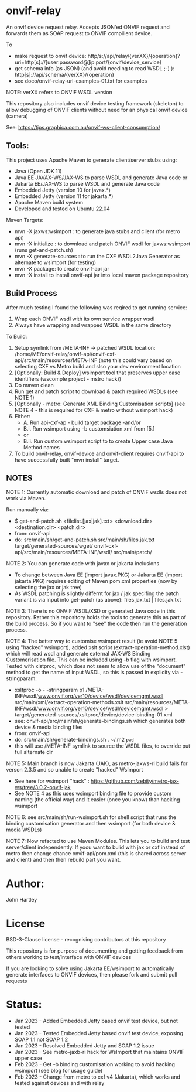 # onvif-relay
An onvif device request relay.
Accepts JSON'ed ONVIF request and forwards them as SOAP request to ONVIF compilient device.

To
- make request to onvif device: http/s://api/relay/{verXX}/{operation}?uri=http[s]://[user:password@]ip:port/{onvif/device_service}
- get schema info (as JSON) (and avoid needing to read WSDL ;-) ): http[s]://api/schema/{verXX}/{operation}
- see doco/onvif-relay-url-examples-01.txt for examples

NOTE: verXX refers to ONVIF WSDL version

This repository also includes onvif device testing framework (skeleton) to allow debugging of ONVIF clients without need for an physical onvif device (camera)


See: https://tips.graphica.com.au/onvif-ws-client-consumption/

## Tools:

This project uses Apache Maven to generate client/server stubs using:
- Java (Open JDK 11)
- Java EE JAVAX-WS/JAX-WS to parse WSDL and generate Java code or
- Jakarta EE/JAX-WS to parse WSDL and generate Java code
- Embedded Jetty (version 10 for javax.*)
- Embedded Jetty (version 11 for jakarta.*)
- Apache Maven build system
- Developed and tested on Ubuntu 22.04

Maven Targets:
- mvn -X jaxws:wsimport : to generate java stubs and client (for metro api)
- mvn -X initialize : to download and patch ONVIF wsdl for jaxws:wsimport (runs get-and-patch.sh)
- mvn -X generate-sources : to run the CXF WSDL2Java Generator as alternate to wsimport (for testing)
- mvn -X package: to create onvif-api jar
- mvn -X install to install onvif-api jar into local maven package repository


## Build Process

After much testing I found the following was reqired to get running service:
1. Wrap each ONVIF wsdl with its own service wrapper wsdl
2. Always have wrapping and wrapped WSDL in the same directory


To Build:


1. Setup symlink from /META-INF -> patched WSDL location: /home/ME/onvif-relay/onvif-api/onvif-cxf-api/src/main/resources/META-INF (note this could vary based on selecting CXF vs Metro build and slso your dev environment location
2. [Optionally: Build & Deploy] wsimport tool that preserves upper case identifiers (wscomple project - mstro hack))
3. Do maven clean
4. Run get and patch script to download & patch required WSDLs (see NOTE 1)
5. [Optionally - metro: Generate XML Binding Customisation scripts] (see NOTE 4 - this is required for CXF & metro without wsimport hack)
6. Either:
   - A. Run api-cxf-ap - build target package
   -and/or
   - B.i. Run wsimport using -b customsiation.xml from [5.]
   - or
   - B.ii. Run custom wsimport script to to create Upper case Java Method names
7. To build onvif-relay, onvif-device and onvif-client requires onvif-api to have successfully built "mvn install" target.

## NOTES

NOTE 1: Currently automatic download and patch of ONVIF wsdls does not work via Maven.

Run manually via:
- $ get-and-patch.sh <filelist.[jax|jak].txt> <download.dir> <destination.dir> <patch.dir>
- from: onvif-api
- do: src/main/sh/get-and-patch.sh src/main/sh/files.jak.txt target/generated-sources/wget/ onvif-cxf-api/src/main/resources/META-INF/wsdl/ src/main/patch/


NOTE 2: You can generate code with javax or jakarta inclusions
- To change between Java EE (import javax.PKG) or Jakarta EE (import jakarta.PKG) requires editing of Maven pom.xml properties (now by selecting the jax or jak tree)
- As WSDL patching is slightly differnt for jax / jak specifing the patch variant is via input into get-patch (as above): files.jax.txt | files.jak.txt
 

NOTE 3: There is no ONVIF WSDL/XSD or generated Java code in this repository. Rather this repository holds the tools to generate this as part of the build process. So if you want to "see" the code then run the generation process.


NOTE 4: The better way to customise wsimport result (ie avoid NOTE 5 using "hacked" wsimport), added xslt script (extract-operation-method.xlst) which will read wsdl and generate  external JAX-WS Binding Customerisation file. This can be included using -b flag with wsimport. Tested with xlstproc, which does not seem to allow use of the "document" method to get the name of input WSDL, so this is passed in explicity via -stringparam:
- xsltproc -o - -stringparam p1 /META-INF/wsdl/www.onvif.org/ver10/device/wsdl/devicemgmt.wsdl src/main/xml/extract-operation-methods.xslt src/main/resources/META-INF/wsdl/www.onvif.org/ver10/device/wsdl/devicemgmt.wsdl > target/generated-sources/xsltproc/device/device-binding-01.xml
- see: onvif-api/src/main/sh/generate-bindings.sh which generates both device & media binding files
- from: onvif-api
- do: src/main/sh/generate-bindings.sh . ~/.m2 `pwd`
- this will use /META-INF symlink to source the WSDL files, to override put full alternate dir


NOTE 5: Main branch is now Jakarta (JAK), as metro-jaxws-ri build fails for verson 2.3.5 and so unable to create "hacked" WsImport
- See here for wsimport "hack" : https://github.com/zebity/metro-jax-ws/tree/3.0.2-onvif-jak
- See NOTE 4 as this uses wsimport binding file to provide custom naming (the official way) and it easier (once you know) than hacking wsimport


NOTE 6: see src/main/sh/run-wsimport.sh for shell script that runs the binding customisation generator and then wsimport (for both device & media WSDLs)


NOTE 7: Now refacted to use Maven Modules. This lets you to build and test server/client independently. If yoou want to bulid with jax or cxf instead of metro then change chance onvif-api/pom.xml (this is shared across server and client) and then then rebuild part you want.


# Author:

John Hartley

# License

BSD-3-Clause license - recognising contributors at this repository

This repository is for purpose of documenting and getting feedback from others working to test/interface with ONVIF devices

If you are looking to solve using Jakarta EE/wsimport to automatically generate interfaces to ONVIF devices, then please fork and submit pull requests

# Status:

- Jan 2023 - Added Embedded Jetty based onvif test device, but not tested
- Jan 2023 - Tested Embedded Jetty based onvif test device, exposing SOAP 1.1 not SOAP 1.2
- Jan 2023 - Resolved Embedded Jetty and SOAP 1.2 issue
- Jan 2023 - See metro-jaxb-ri hack for WsImport that maintains ONVIF upper case
- Feb 2023 - Get -b binding customisation working to avoid hacking wsimport (see blog for usage guide)
- Feb 2023 - Change from metro to cxf v4 (Jakarta), which works and tested against devices and with relay
 
